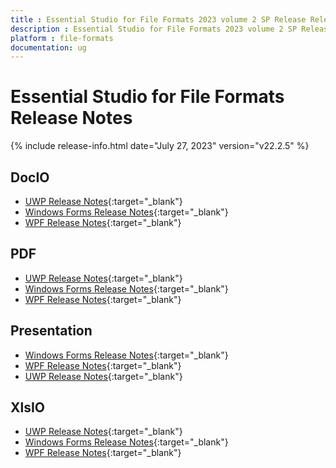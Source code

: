 ```yaml
---
title : Essential Studio for File Formats 2023 volume 2 SP Release Release Notes  
description : Essential Studio for File Formats 2023 volume 2 SP Release Release Notes  
platform : file-formats
documentation: ug
---
```


# Essential Studio for File Formats  Release Notes  

{% include release-info.html date="July 27, 2023" version="v22.2.5" %} 

## DocIO

* [UWP Release Notes](/uwp/release-notes/v22.2.5#docio){:target="_blank"}
* [Windows Forms Release Notes](/windowsforms/release-notes/v22.2.5#docio){:target="_blank"}
* [WPF Release Notes](/wpf/release-notes/v22.2.5#docio){:target="_blank"}


## PDF

* [UWP Release Notes](/uwp/release-notes/v22.2.5#pdf){:target="_blank"}
* [Windows Forms Release Notes](/windowsforms/release-notes/v22.2.5#pdf){:target="_blank"}
* [WPF Release Notes](/wpf/release-notes/v22.2.5#pdf){:target="_blank"}


## Presentation

* [Windows Forms Release Notes](/windowsforms/release-notes/v22.2.5#presentation){:target="_blank"}
* [WPF Release Notes](/wpf/release-notes/v22.2.5#presentation){:target="_blank"}
* [UWP Release Notes](/uwp/release-notes/v22.2.5#presentation){:target="_blank"}


## XlsIO

* [UWP Release Notes](/uwp/release-notes/v22.2.5#xlsio){:target="_blank"}
* [Windows Forms Release Notes](/windowsforms/release-notes/v22.2.5#xlsio){:target="_blank"}
* [WPF Release Notes](/wpf/release-notes/v22.2.5#xlsio){:target="_blank"}